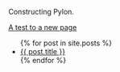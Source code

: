 Constructing Pylon.

[A test to a new page](./test_new.html)

<ul>
  {% for post in site.posts %}
    <li>
      <a href="{{ post.url }}">{{ post.title }}</a>
    </li>
  {% endfor %}
</ul>

